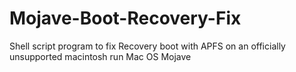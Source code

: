 # Mojave-Boot-Recovery-Fix
Shell script program to fix Recovery boot with APFS on an officially unsupported macintosh run Mac OS Mojave 
